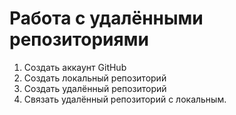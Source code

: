 # Работа с удалёнными репозиториями
1. Создать аккаунт GitHub
2. Создать локальный репозиторий
3. Создать удалённый репозиторий
4. Связать удалённый репозиторий с локальным.